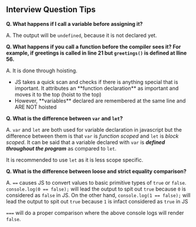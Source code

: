 ## Interview Question Tips

**Q. What happens if I call a variable before assigning it?**

A. The output will be `undefined`, because it is not declared yet.

**Q. What happens if you call a function before the compiler sees it? For example, if greetings is called in line 21 but `greetings()` is defined at lline 56.**

A. It is done through hoisting.
<ul>
<li>JS takes a quick scan and checks if there is anything special that is important. It attributes an **function declaration** as important and moves it to the top (hoist to the top)</li>
<li>However, **variables** declared are remembered at the same line and ARE NOT hoisted</li>
</ul>

**Q. What is the difference between `var` and `let`?**

A. `var` and `let` are both used for variable declaration in javascript but the difference between them is that `var` is *function scoped* and `let` is *block scoped*.
It can be said that a variable declared with `var` is **_defined throughout the program_** as compared to `let`.

It is recommended to use `let` as it is less scope specific.

**Q. What is the difference between loose and strict equality comparison?**

A. `==` causes JS to convert values to basic primitive types of `true` or `false`.
`console.log(0 == false);` will lead the output to spit out `true` because `0` is considered as `false` in JS. On the other hand, `console.log(1 == false);` will lead the output to spit out `true` because `1` is infact considered as `true` in JS

`===` will do a proper comparison where the above console logs will render `false`.